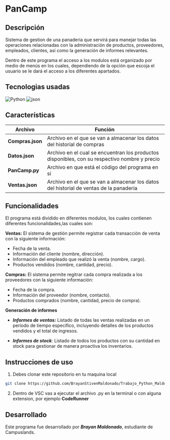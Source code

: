 # PanCamp

## Descripción
Sistema de gestion de una panaderia que servirá para manejar todas las operaciones relacionadas con la administración de productos, proveedores, empleados, clientes, así como la generación de informes relevantes.

Dentro de este programa el acceso a los modulos está organizado por medio de menús en los cuales, dependiendo de la opción que escoja el usuario se le dará el acceso a los diferentes apartados.

## Tecnologias usadas

![Python](https://img.shields.io/badge/Python-FFD43B?style=for-the-badge&logo=python&logoColor=blue)
![json](https://img.shields.io/badge/json-5E5C5C?style=for-the-badge&logo=json&logoColor=white)

## Características
|Archivo|Función|
|--|--|
|**Compras.json**|Archivo en el que se van a almacenar los datos del historial de compras|
|**Datos.json**|Archivo en el cual se encuentran los productos disponibles, con su respectivo nombre y precio|
|**PanCamp.py**|Archivo en que está el código del programa en sí|
|**Ventas.json**|Archivo en el que se van a almacenar los datos del historial de ventas de la panaderia|

## Funcionalidades 

El programa está dividido en diferentes modulos, los cuales contienen diferentes funcionalidades,las cuales son:

**Ventas:** El sistema de gestión permite registrar cada transacción de venta con la siguiente información: 
- Fecha de la venta.
- Información del cliente (nombre, dirección).
- Información del empleado que realizó la venta (nombre, cargo).
- Productos vendidos (nombre, cantidad, precio).

**Compras:** El sistema permite regitrar cada compra realizada a los proveedores con la siguiente información:
- Fecha de la compra.
- Información del proveedor (nombre, contacto).
- Productos comprados (nombre, cantidad, precio de compra).

**Generación de informes**
- ***Informes de ventas:***
Listado de todas las ventas realizadas en un período de tiempo específico, incluyendo detalles de los productos vendidos y el total de ingresos.

- ***Informes de stock***:
Listado de todos los productos con su cantidad en stock para gestionar de manera proactiva los inventarios.

## Instrucciones de uso

1. Debes clonar este repositorio en tu maquina local
```bash
git clone https://github.com/BrayanStivenMaldonado/Trabajo_Python_MaldonadoBrayan.git
```

2. Dentro de VSC vas a ejecutar el archivo .py en la terminal o con alguna extension, por ejemplo **CodeRunner**

## Desarrollado

Este programa fue desarrollado por ***Brayan Maldonado***, estudiante de Campuslands.
